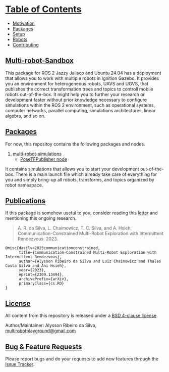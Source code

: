 # [Table of Contents](#table-of-contents)

- [Motivation](docs/motivation.md)
- [Packages](#packages)
- [Setup](docs/working_environment.md)
- [Robots](docs/robots.md)
- [Contributing](docs/contributing.md)

## [Multi-robot-Sandbox](#multi-robot-sandbox)

This package for ROS 2 Jazzy Jalisco and Ubuntu 24.04 has a deployment that allows you to work with multiple robots in Ignition Gazebo. It provides you an environment for heterogeneous robots, UAVS and UGVS, that publishes the correct transformation trees and topics to controll mobile robots out-of-the-box. It might help you to further your research or development faster without prior knowledge necessary to configure simulations within the ROS 2 environment, such as operational systems, computer networks, parallel computing, simulations architectures, linear algebra, and so on.

## [Packages](#packages)

For now, this repositoy contains the following packages and nodes.

1. [multi-robot-simulations](#multi-robot-sandbox)
   - [PoseTFPublisher node](docs/pose_tf_publisher.md)

It contains simulations that allows you to start your development out-of-the-box. There is a main launch file which already take care of everything for you and simply bring-up all robots, transforms, and topics organized by robot namespace.

## [Publications](#publications)

If this package is somehow useful to you, consider reading this [letter](movitation.md) and mentioning this ongoing research.

> A. R. da Silva, L. Chaimowicz, T. C. Silva, and A. Hsieh, Communication-Constrained Multi-Robot Exploration with Intermittent Rendezvous. 2023.

```text
@misc{dasilva2023communicationconstrained,
      title={Communication-Constrained Multi-Robot Exploration with Intermittent Rendezvous}, 
      author={Alysson Ribeiro da Silva and Luiz Chaimowicz and Thales Costa Silva and Ani Hsieh},
      year={2023},
      eprint={2309.13494},
      archivePrefix={arXiv},
      primaryClass={cs.RO}
}
```

## [License](#license)

All content from this repository is released under a [BSD 4-clause license](LICENSE).

Author/Maintainer: Alysson Ribeiro da Silva, <multirobotplayground@gmail.com>

## [Bug & Feature Requests](#bug--feature-requests)

Please report bugs and do your requests to add new features through the [Issue Tracker](https://github.com/multirobotplayground/Multi-robot-Intermittent-Rendezvous/issues).
